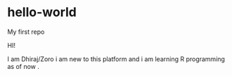 # hello-world
My first repo

HI!

I am Dhiraj/Zoro i am new to this platform and i am learning R programming as of now .
